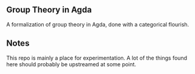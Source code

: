 ## Group Theory in Agda

A formalization of group theory in Agda, done with a categorical flourish.

## Notes

This repo is mainly a place for experimentation. A lot of the things found here should probably be upstreamed at some point.
